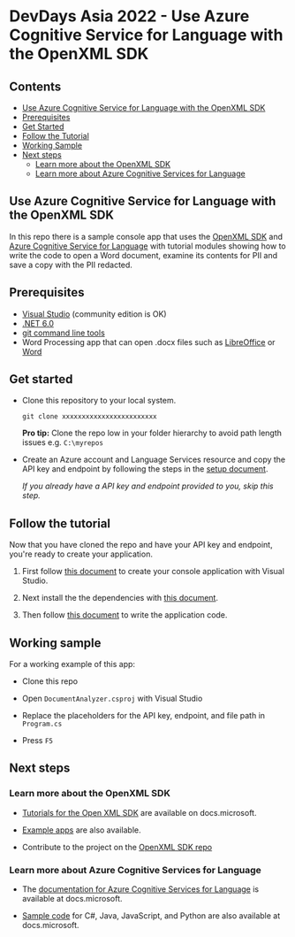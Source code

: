 ﻿# DevDays Asia 2022 - Use Azure Cognitive Service for Language with the OpenXML SDK

## Contents

- [Use Azure Cognitive Service for Language with the OpenXML SDK](#use-azure-cognitive-service-for-language-with-the-openxml-sdk)
- [Prerequisites](#prerequisites)
- [Get Started](#get-started)
- [Follow the Tutorial](#follow-the-tutorial)
- [Working Sample](#working-sample)
- [Next steps](#next-steps)
  - [Learn more about the OpenXML SDK](#learn-more-about-the-openxml-sdk)
  - [Learn more about Azure Cognitive Services for Language](#learn-more-about-azure-cognitive-services-for-language)

## Use Azure Cognitive Service for Language with the OpenXML SDK

In this repo there is a sample console app that uses the [OpenXML SDK](https://github.com/OfficeDev/Open-XML-SDK) and [Azure Cognitive Service for Language](https://docs.microsoft.com/en-us/azure/cognitive-services/language-service/overview) with tutorial modules showing how to write the code to open a Word document, examine its contents for PII and save a copy with the PII redacted.

## Prerequisites

- [Visual Studio](https://visualstudio.microsoft.com/downloads/) (community edition is OK)
- [.NET 6.0](https://dotnet.microsoft.com/en-us/download)
- [git command line tools](https://git-scm.com/downloads)
- Word Processing app that can open .docx files such as [LibreOffice](https://www.libreoffice.org/download/download-libreoffice/) or [Word](https://www.microsoft.com/en-us/microsoft-365/word)

## Get started

- Clone this repository to your local system.

  `git clone xxxxxxxxxxxxxxxxxxxxxxxx`

    **Pro tip:** Clone the repo low in your folder hierarchy to avoid path length issues e.g. `C:\myrepos`

- Create an Azure account and Language Services resource and copy the API key and endpoint by following the steps in the [setup document](./docs/setup.md).

  *If you already have a API key and endpoint provided to you, skip this step.*

## Follow the tutorial

Now that you have cloned the repo and have your API key and endpoint, you're ready to create your application.

1. First follow [this document](./docs/create-project.md) to create your console application with Visual Studio.

2. Next install the the dependencies with [this document](./docs/install-packages.md).

4. Then follow [this document](./docs/write-code.md) to write the application code.

## Working sample

For a working example of this app:

- Clone this repo

- Open `DocumentAnalyzer.csproj` with Visual Studio

- Replace the placeholders for the API key, endpoint, and file path in `Program.cs`

- Press `F5`

## Next steps

### Learn more about the OpenXML SDK

- [Tutorials for the Open XML SDK](https://docs.microsoft.com/en-us/office/open-xml/how-do-i) are available on docs.microsoft.

- [Example apps](https://github.com/OfficeDev/Open-XML-SDK/tree/main/samples) are also available.

- Contribute to the project on the [OpenXML SDK repo](https://github.com/OfficeDev/Open-XML-SDK/)

### Learn more about Azure Cognitive Services for Language

- The [documentation for Azure Cognitive Services for Language](https://docs.microsoft.com/en-us/azure/cognitive-services/language-service/overview) is available at docs.microsoft.

- [Sample code](https://docs.microsoft.com/en-us/azure/cognitive-services/language-service/concepts/developer-guide?tabs=language-studio) for C#, Java, JavaScript, and Python are also available at docs.microsoft.
